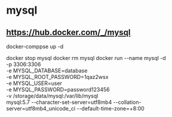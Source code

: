 # mysql
## https://hub.docker.com/_/mysql

docker-comppse up -d

docker stop mysql
docker rm mysql
docker run --name mysql -d \
    -p 3306:3306 \
    -e MYSQL_DATABASE=database \
    -e MYSQL_ROOT_PASSWORD=1qaz2wsx \
    -e MYSQL_USER=user \
    -e MYSQL_PASSWORD=password123456 \
    -v /storage/data/mysql:/var/lib/mysql \
    mysql:5.7 --character-set-server=utf8mb4 --collation-server=utf8mb4_unicode_ci --default-time-zone=+8:00

